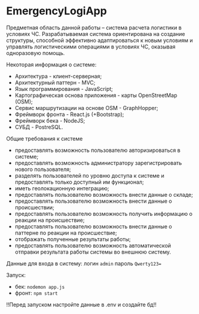 # EmergencyLogiApp

Предметная область данной работы – система расчета логистики в условиях ЧС. 
Разрабатываемая система ориентирована на создание структуры, способной эффективно адаптироваться к новым условиям и управлять логистическими операциями в условиях ЧС, оказывая одноразовую помощь.
   
Некоторая информация о системе:
- Архитектура - клиент-серверная;
- Архитектурный паттерн - MVC;
- Язык программирования - JavaScript;
- Картографическая основа приложения - карты OpenStreetMap (OSM);
- Сервис маршрутизации на основе OSM - GraphHopper;
- Фреймворк фронта - React.js (+Bootstrap);
- Фреймворк бека - NodeJS;
- СУБД - PostreSQL.
   
Общие требования к системе
- предоставлять возможность пользователю авторизироваться в системе;
- предоставлять возможность администратору зарегистрировать нового пользователя;
- разделять пользователей по уровню доступа к системе и предоставлять только доступный им функционал;
- иметь геолокационную интеграцию;
- предоставлять пользователю возможность внести данные о складе;
- предоставлять пользователю возможность внести данные о проиcшествии;
- предоставлять пользователю возможность получить информацию о реакции на происшествие;
- предоставлять пользователю возможность внести данные о паттерне по реакции на происшествие;
- отображать полученные результаты работы;
- предоставлять пользователю возможность автоматической отправки результата работы системы во внешнюю систему.

Данные для входа в систему: логин `admin` пароль `Qwerty123=`
   
Запуск:
- бек: `nodemon app.js`
- фронт: `npm start`
   
!!Перед запуском настройте данные в .env и создайте бд!!